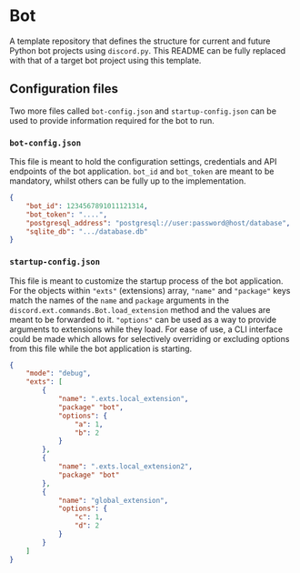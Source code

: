 # Bot
A template repository that defines the structure for current and future Python bot projects using `discord.py`. This README can be fully replaced with that of a target bot project using this template.

## Configuration files
Two more files called `bot-config.json` and `startup-config.json` can be used to provide information required for the bot to run.


### `bot-config.json`
This file is meant to hold the configuration settings, credentials and API endpoints of the bot application. `bot_id` and `bot_token` are meant to be mandatory, whilst others can be fully up to the implementation.
```json
{
    "bot_id": 1234567891011121314,
    "bot_token": "....",
    "postgresql_address": "postgresql://user:password@host/database",
    "sqlite_db": ".../database.db"
}
```

### `startup-config.json`
This file is meant to customize the startup process of the bot application. For the objects within `"exts"` (extensions) array, `"name"` and `"package"` keys match the names of the `name` and `package` arguments in the `discord.ext.commands.Bot.load_extension` method and the values are meant to be forwarded to it. `"options"` can be used as a way to provide arguments to extensions while they load. For ease of use, a CLI interface could be made which allows for selectively overriding or excluding options from this file while the bot application is starting.
```json
{
    "mode": "debug",
    "exts": [
        {
            "name": ".exts.local_extension",
            "package" "bot",
            "options": {
                "a": 1,
                "b": 2
            }
        },
        {
            "name": ".exts.local_extension2",
            "package" "bot"
        },
        {
            "name": "global_extension",
            "options": {
                "c": 1,
                "d": 2
            }
        }
    ]
}
```
